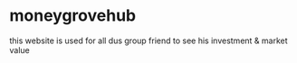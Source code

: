 # moneygrovehub
this website is used for all dus group friend to see his investment &amp; market value 
